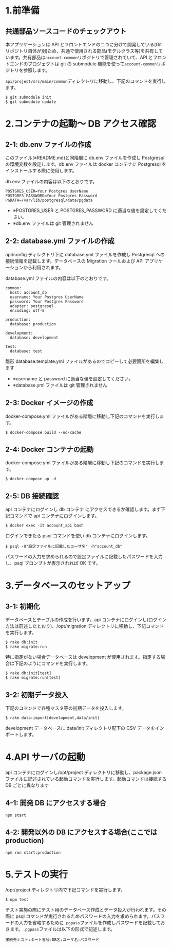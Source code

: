 # 1.前準備

## 共通部品ソースコードのチェックアウト

本アプリケーションは API とフロントエンドの二つに分けて開発している(Git リポジトリ自体が別)ため、共通で使用される部品(モデルクラス等)を共有しています。共有部品は`account-common`リポジトリで管理されていて、API とフロントエンドのプロジェクトは git の submodule 機能を使って`account-common`リポジトリを参照します。

`api/project/src/main/common`ディレクトリに移動し、下記のコマンドを実行します。

```
$ git submodule init
$ git submodule update
```

# 2.コンテナの起動～ DB アクセス確認

## 2-1: db.env ファイルの作成

このファイル(※README.md)と同階層に db.env ファイルを作成し Postgresql の環境変数を設定します。db.env ファイルは docker コンテナに Postgresql をインストールする際に使用します。

db.env ファイルの内容は以下のとおりです。

```
POSTGRES_USER=Your Postgres UserName
POSTGRES_PASSWORD=Your Postgres Password
PGDATA=/var/lib/postgresql/data/pgdata
```

- ※POSTGRES_USER と POSTGRES_PASSWORD に適当な値を設定してください。
- ※db.env ファイルは git 管理されません

## 2-2: database.yml ファイルの作成

api/config ディレクトリ下に database.yml ファイルを作成し Postgresql への接続情報を記載します。データベースの Migration ツールおよび API アプリケーションから利用されます。

database.yml ファイルの内容は以下のとおりです。

```
common:
  host: account_db
  username: Your Postgres UserName
  password: Your Postgres Password
  adapter: postgresql
  encoding: utf-8

production:
  database: production

development:
  database: development

test:
  database: test

```

雛形 database.template.yml ファイルがあるのでコピーして必要箇所を編集します

- ※username と password に適当な値を設定してください。
- ※database.yml ファイルは git 管理されません

## 2-3: Docker イメージの作成

docker-compose.yml ファイルがある階層に移動し下記のコマンドを実行します。

```
$ docker-compose build --no-cache
```

## 2-4: Docker コンテナの起動

docker-compose.yml ファイルがある階層に移動し下記のコマンドを実行します。

```
$ docker-compose up -d
```

## 2-5: DB 接続確認

api コンテナにログインし db コンテナ にアクセスできるか確認します。まず下記コマンドで api コンテナにログインします。

```
$ docker exec -it account_api bash
```

ログインできたら psql コマンドを使い db コンテナにログインします。

```
$ psql -U"設定ファイルに記載したユーザ名" -h"account_db"
```

パスワードの入力を求められるので設定ファイルに記載したパスワードを入力し、psql プロンプトが表示されれば OK です。

# 3.データベースのセットアップ

## 3-1: 初期化

データベースとテーブルの作成を行います。api コンテナにログインし(ログイン方法は前述したとおり)、/opt/migration ディレクトリに移動し、下記コマンドを実行します。

```
$ rake db:init
$ rake migrate:run
```

特に指定がない場合データベースは development が使用されます。指定する場合は下記のようにコマンドを実行します。

```
$ rake db:init[test]
$ rake migrate:run[test]
```

## 3-2: 初期データ投入

下記のコマンドで各種マスタ等の初期データを投入します。

```
$ rake data:import[development,data/init]
```

development データベースに data/init ディレクトリ配下の CSV データをインポートします。

# 4.API サーバの起動

api コンテナにログインし/opt/project ディレクトリに移動し、package.json ファイルに記述されている起動コマンドを実行します。起動コマンドは接続する DB ごとに異なります

## 4-1: 開発 DB にアクセスする場合

```
npm start
```

## 4-2: 開発以外の DB にアクセスする場合(ここでは production)

```
npm run start:production
```

# 5.テストの実行

/opt/project ディレクトリ内で下記コマンドを実行します。

```
$ npm test
```

テスト実施の際にテスト用のデータベース作成とデータ投入が行われます。その際に psql コマンドが実行されるためパスワードの入力を求められます。パスワードの入力を省略するために`.pgpass`ファイルを作成しパスワードを記載しておきます。`.pgpass`ファイルは以下の形式で記述します。

```
接続先ホスト:ポート番号:DB名:ユーザ名:パスワード
```
